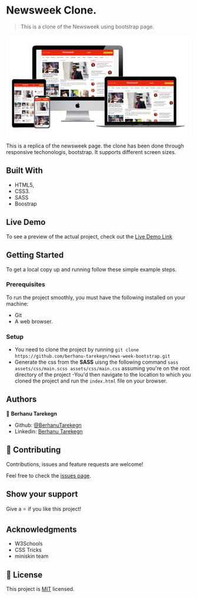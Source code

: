 # Newsweek Clone.

> This is a clone of the Newsweek using bootstrap page.

![screenshot](./assets/images/newsweek.png)

This is a replica of the newsweek page. the clone has been done through responsive techonologis, bootstrap. It supports different screen sizes.

## Built With

- HTML5,
- CSS3.
- SASS
- Boostrap

## Live Demo

To see a preview of the actual project, check out the [Live Demo Link](https://rawcdn.githack.com/berhanu-tarekegn/news-week-bootstrap/develop/index.html)


## Getting Started

To get a local copy up and running follow these simple example steps.

### Prerequisites
To run the project smoothly, you must have the following installed on your machine:

- Git
- A web browser.

### Setup

- You need to clone the project by running `git clone https://github.com/berhanu-tarekegn/news-week-bootstrap.git` 
- Generate the css from the **SASS** uisng the following command `sass assets/css/main.scss assets/css/main.css` assuming you're on the root directory of the project
-You'd then navigate to the location to which you cloned the project and run the `index.html` file on your browser.

## Authors

👤 **Berhanu Tarekegn**

- Github: [@BerhanuTarekegn](https://github.com/berhanu-tarekegn)
- Linkedin: [Berhanu Tarekegn](https://www.linkedin.com/in/berhanu-tarekegn-687367123/)

## 🤝 Contributing

Contributions, issues and feature requests are welcome!

Feel free to check the [issues page](issues/).

## Show your support

Give a ⭐️ if you like this project!

## Acknowledgments

- W3Schools
- CSS Tricks
- miniskin team

## 📝 License

This project is [MIT](lic.url) licensed.